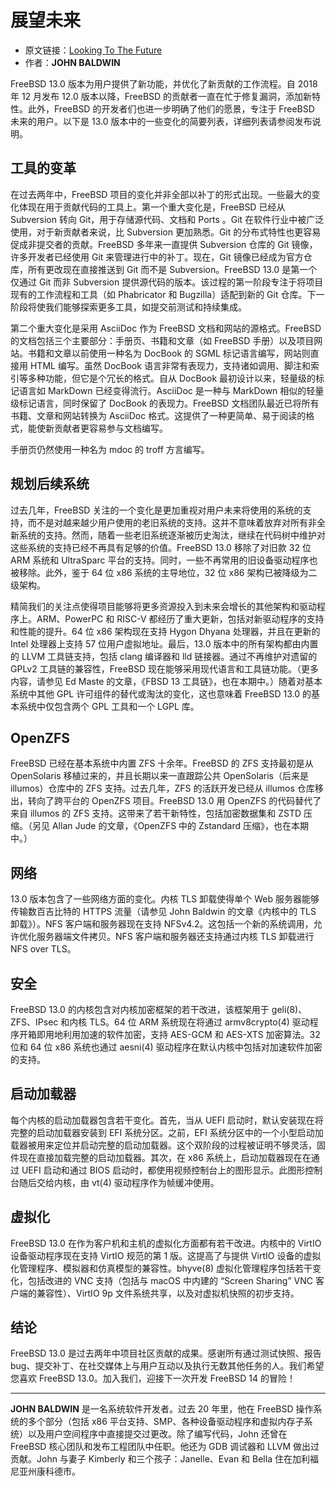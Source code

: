 # 展望未来

- 原文链接：[Looking To The Future]()
- 作者：**JOHN BALDWIN**

FreeBSD 13.0 版本为用户提供了新功能，并优化了新贡献的工作流程。自 2018 年 12 月发布 12.0 版本以降，FreeBSD 的贡献者一直在忙于修复漏洞，添加新特性。此外，FreeBSD 的开发者们也进一步明确了他们的愿景，专注于 FreeBSD 未来的用户。以下是 13.0 版本中的一些变化的简要列表，详细列表请参阅发布说明。

## 工具的变革

在过去两年中，FreeBSD 项目的变化并非全部以补丁的形式出现。一些最大的变化体现在用于贡献代码的工具上。第一个重大变化是，FreeBSD 已经从 Subversion 转向 Git，用于存储源代码、文档和 Ports 。Git 在软件行业中被广泛使用，对于新贡献者来说，比 Subversion 更加熟悉。Git 的分布式特性也更容易促成非提交者的贡献。FreeBSD 多年来一直提供 Subversion 仓库的 Git 镜像，许多开发者已经使用 Git 来管理进行中的补丁。现在，Git 镜像已经成为官方仓库，所有更改现在直接推送到 Git 而不是 Subversion。FreeBSD 13.0 是第一个仅通过 Git 而非 Subversion 提供源代码的版本。该过程的第一阶段专注于将项目现有的工作流程和工具（如 Phabricator 和 Bugzilla）适配到新的 Git 仓库。下一阶段将使我们能够探索更多工具，如提交前测试和持续集成。

第二个重大变化是采用 AsciiDoc 作为 FreeBSD 文档和网站的源格式。FreeBSD 的文档包括三个主要部分：手册页、书籍和文章（如 FreeBSD 手册）以及项目网站。书籍和文章以前使用一种名为 DocBook 的 SGML 标记语言编写，网站则直接用 HTML 编写。虽然 DocBook 语言非常有表现力，支持诸如调用、脚注和索引等多种功能，但它是个冗长的格式。自从 DocBook 最初设计以来，轻量级的标记语言如 MarkDown 已经变得流行。AsciiDoc 是一种与 MarkDown 相似的轻量级标记语言，同时保留了 DocBook 的表现力。FreeBSD 文档团队最近已将所有书籍、文章和网站转换为 AsciiDoc 格式。这提供了一种更简单、易于阅读的格式，能使新贡献者更容易参与文档编写。

手册页仍然使用一种名为 mdoc 的 troff 方言编写。

## 规划后续系统

过去几年，FreeBSD 关注的一个变化是更加重视对用户未来将使用的系统的支持，而不是对越来越少用户使用的老旧系统的支持。这并不意味着放弃对所有非全新系统的支持。然而，随着一些老旧系统逐渐被历史淘汰，继续在代码树中维护对这些系统的支持已经不再具有足够的价值。FreeBSD 13.0 移除了对旧款 32 位 ARM 系统和 UltraSparc 平台的支持。同时，一些不再常用的旧设备驱动程序也被移除。此外，鉴于 64 位 x86 系统的主导地位，32 位 x86 架构已被降级为二级架构。

精简我们的关注点使得项目能够将更多资源投入到未来会增长的其他架构和驱动程序上。ARM、PowerPC 和 RISC-V 都经历了重大更新，包括对新驱动程序的支持和性能的提升。64 位 x86 架构现在支持 Hygon Dhyana 处理器，并且在更新的 Intel 处理器上支持 57 位用户虚拟地址。最后，13.0 版本中的所有架构都由内置的 LLVM 工具链支持，包括 clang 编译器和 lld 链接器。通过不再维护对遗留的 GPLv2 工具链的兼容性，FreeBSD 现在能够采用现代语言和工具链功能。（更多内容，请参见 Ed Maste 的文章，《FBSD 13 工具链》，也在本期中。）随着对基本系统中其他 GPL 许可组件的替代或淘汰的变化，这也意味着 FreeBSD 13.0 的基本系统中仅包含两个 GPL 工具和一个 LGPL 库。

## OpenZFS

FreeBSD 已经在基本系统中内置 ZFS 十余年。FreeBSD 的 ZFS 支持最初是从 OpenSolaris 移植过来的，并且长期以来一直跟踪公共 OpenSolaris（后来是 illumos）仓库中的 ZFS 支持。过去几年，ZFS 的活跃开发已经从 illumos 仓库移出，转向了跨平台的 OpenZFS 项目。FreeBSD 13.0 用 OpenZFS 的代码替代了来自 illumos 的 ZFS 支持。这带来了若干新特性，包括加密数据集和 ZSTD 压缩。（另见 Allan Jude 的文章，《OpenZFS 中的 Zstandard 压缩》，也在本期中。）

## 网络

13.0 版本包含了一些网络方面的变化。内核 TLS 卸载使得单个 Web 服务器能够传输数百吉比特的 HTTPS 流量（请参见 John Baldwin 的文章《内核中的 TLS 卸载》）。NFS 客户端和服务器现在支持 NFSv4.2。这包括一个新的系统调用，允许优化服务器端文件拷贝。NFS 客户端和服务器还支持通过内核 TLS 卸载进行 NFS over TLS。

## 安全

FreeBSD 13.0 的内核包含对内核加密框架的若干改进，该框架用于 geli(8)、ZFS、IPsec 和内核 TLS。64 位 ARM 系统现在将通过 armv8crypto(4) 驱动程序开箱即用地利用加速的软件加密，支持 AES-GCM 和 AES-XTS 加密算法。32 位和 64 位 x86 系统也通过 aesni(4) 驱动程序在默认内核中包括对加速软件加密的支持。

## 启动加载器

每个内核的启动加载器包含若干变化。首先，当从 UEFI 启动时，默认安装现在将完整的启动加载器安装到 EFI 系统分区。之前，EFI 系统分区中的一个小型启动加载器被用来定位并启动完整的启动加载器。这个双阶段的过程被证明不够灵活，固件现在直接加载完整的启动加载器。其次，在 x86 系统上，启动加载器现在在通过 UEFI 启动和通过 BIOS 启动时，都使用视频控制台上的图形显示。此图形控制台随后交给内核，由 vt(4) 驱动程序作为帧缓冲使用。

## 虚拟化

FreeBSD 13.0 在作为客户机和主机的虚拟化方面都有若干改进。内核中的 VirtIO 设备驱动程序现在支持 VirtIO 规范的第 1 版。这提高了与提供 VirtIO 设备的虚拟化管理程序、模拟器和仿真模型的兼容性。bhyve(8) 虚拟化管理程序包括若干变化，包括改进的 VNC 支持（包括与 macOS 中内建的 “Screen Sharing” VNC 客户端的兼容性）、VirtIO 9p 文件系统共享，以及对虚拟机快照的初步支持。

## 结论

FreeBSD 13.0 是过去两年中项目社区贡献的成果。感谢所有通过测试快照、报告 bug、提交补丁、在社交媒体上与用户互动以及执行无数其他任务的人。我们希望您喜欢 FreeBSD 13.0。加入我们，迎接下一次开发 FreeBSD 14 的冒险！

---

**JOHN BALDWIN** 是一名系统软件开发者。过去 20 年里，他在 FreeBSD 操作系统的多个部分（包括 x86 平台支持、SMP、各种设备驱动程序和虚拟内存子系统）以及用户空间程序中直接提交过更改。除了编写代码，John 还曾在 FreeBSD 核心团队和发布工程团队中任职。他还为 GDB 调试器和 LLVM 做出过贡献。John 与妻子 Kimberly 和三个孩子：Janelle、Evan 和 Bella 住在加利福尼亚州康科德市。
